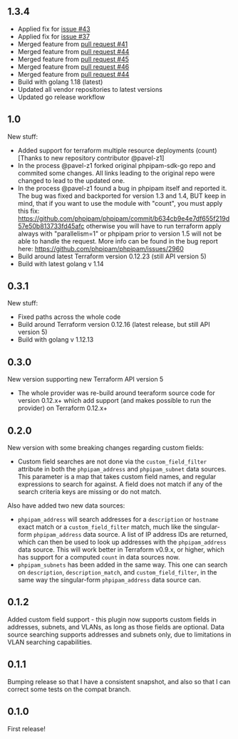## 1.3.4
 * Applied fix for [issue #43](https://github.com/lord-kyron/terraform-provider-phpipam/issues/43)
 * Applied fix for [issue #37](https://github.com/lord-kyron/terraform-provider-phpipam/issues/37)
 * Merged feature from [pull request #41](https://github.com/lord-kyron/terraform-provider-phpipam/pull/41)
 * Merged feature from [pull request #44](https://github.com/lord-kyron/terraform-provider-phpipam/pull/44)
 * Merged feature from [pull request #45](https://github.com/lord-kyron/terraform-provider-phpipam/pull/45)
 * Merged feature from [pull request #46](https://github.com/lord-kyron/terraform-provider-phpipam/pull/46)
 * Merged feature from [pull request #44](https://github.com/lord-kyron/terraform-provider-phpipam/pull/47)
 * Build with golang 1.18 (latest)
 * Updated all vendor repositories to latest versions
 * Updated go release workflow
## 1.0
New stuff:
 * Added support for terraform multiple resource deployments (count) [Thanks to new repository contributor @pavel-z1]
 * In the process @pavel-z1 forked original phpipam-sdk-go repo and commited some changes. All links leading to the original repo were changed to lead to the updated one.
 * In the process @pavel-z1 found a bug in phpipam itself and reported it. The bug was fixed and backported for version 1.3 and 1.4, BUT keep in mind, that if you want to use the module with "count", you must apply this fix: https://github.com/phpipam/phpipam/commit/b634cb9e4e7df655f219d57e50b813733fd45afc
 otherwise you will have to run terraform apply always with "parallelism=1" or phpipam prior to version 1.5 will not be able to handle the request. More info can be found in the bug report here:
 https://github.com/phpipam/phpipam/issues/2960
 * Build around latest Terraform version 0.12.23 (still API version 5)
 * Build with latest golang v 1.14
 
## 0.3.1
New stuff:
 * Fixed paths across the whole code
 * Build around Terraform version 0.12.16 (latest release, but still API version 5)
 * Build with golang v 1.12.13

## 0.3.0
New version supporting new Terraform API version 5
 * The whole provider was re-build around teeraform source code for version 0.12.x+
   which add support (and makes possible to run the provider) on Terraform 0.12.x+

## 0.2.0

New version with some breaking changes regarding custom fields:

 * Custom field searches are not done via the `custom_field_filter` attribute in
   both the `phpipam_address` and `phpipam_subnet` data sources. This parameter
   is a map that takes custom field names, and regular expressions to search for
   against. A field does not match if any of the search criteria keys are
   missing or do not match.

Also have added two new data sources:

 * `phpipam_address` will search addresses for a `description`  or `hostname`
   exact match or a `custom_field_filter` match, much like the singular-form
   `phpipam_address` data source. A list of IP address IDs are returned, which
   can then be used to look up addresses with the `phpipam_address` data source.
   This will work better in Terraform v0.9.x, or higher, which has support for a
   computed `count` in data sources now.
 * `phpipam_subnets` has been added in the same way. This one can search on
   `description`, `description_match`, and `custom_field_filter`, in the same
   way the singular-form `phpipam_address` data source can.

## 0.1.2

Added custom field support - this plugin now supports custom fields in
addresses, subnets, and VLANs, as long as those fields are optional. Data source
searching supports addresses and subnets only, due to limitations in VLAN
searching capabilities.

## 0.1.1

Bumping release so that I have a consistent snapshot, and also so that I can
correct some tests on the compat branch.

## 0.1.0

First release!

